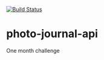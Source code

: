 [![Build Status](https://travis-ci.org/wrahman0/photo-journal-api.svg?branch=deployment-pipeline)](https://travis-ci.org/wrahman0/photo-journal-api)

# photo-journal-api
One month challenge

